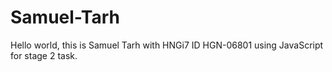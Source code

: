 # Samuel-Tarh

Hello world, this is Samuel Tarh with HNGi7 ID HGN-06801 using JavaScript for stage 2 task.
